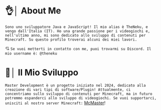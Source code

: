 # 👌│ About Me
`Sono uno sviluppatore Java e JavaScript! Il mio alias è TheNeku, e vengo dall'Italia (IT). Ho una grande passione per i videogiochi e, nell'ultimo anno, mi sono dedicato allo sviluppo di contenuti per Minecraft. Su questo profilo troverai alcuni dei miei lavori.`  

💘 `Se vuoi metterti in contatto con me, puoi trovarmi su Discord. Il mio username è: @theneku`

# 🌟│ Il Mio Sviluppo  
`Master Development è un progetto iniziato nel 2024, dedicato alla creazione di vari tipi di software/Plugin! Attualmente, ci concentriamo sullo sviluppo di contenuti per Minecraft, ma in futuro potremmo espanderci allo sviluppo di videogiochi. Se vuoi supportarci, unisciti al nostro server Minecraft:` [McMaster](https://discord.mc-master.it)!
